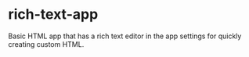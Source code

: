 # rich-text-app
Basic HTML app that has a rich text editor in the app settings for quickly creating custom HTML.
